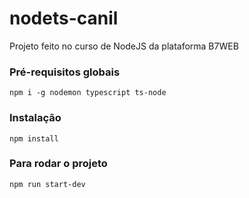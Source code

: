 # nodets-canil
Projeto feito no curso de NodeJS da plataforma B7WEB

### Pré-requisitos globais
`npm i -g nodemon typescript ts-node`

### Instalação
`npm install`

### Para rodar o projeto
`npm run start-dev`